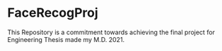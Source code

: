 # FaceRecogProj
This Repository is a commitment towards achieving the final project for Engineering Thesis made my M.D. 2021.
